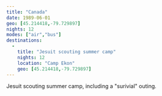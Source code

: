 ```yaml
---
title: "Canada"
date: 1989-06-01
geo: [45.214418,-79.729897]
nights: 12
modes: ["air","bus"]
destinations:
  -
    title: "Jesuit scouting summer camp"
    nights: 12
    location: "Camp Ekon"
    geo: [45.214418,-79.729897]
---
```


Jesuit scouting summer camp, including a "surivial" outing.
